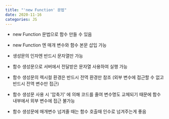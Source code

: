 ```yaml
---
title: "'new Function' 문법"
date: 2020-11-16
categories: JS
---
```


- new Function 문법으로 함수 만들 수 있음

- new Function 엔 매개 변수와 함수 본문 삽입 가능

- 생성문의 인자엔 반드시 문자열만 가능

- 함수 생성문으로 서버에서 전달받은 문자열 사용하여 실행 가능

- 함수 생성문의 렉시컬 환경은 반드시 전역 환경만 참조 (외부 변수에 접근할 수 없고 반드시 전역 변수만 접근)

- 함수 생성문 사용 시 '압축기' 에 의해 코드를 줄여 변수명도 교체되기 때문에 함수 내부에서 외부 변수에 접근 불가능

- 함수 생성문에 매개변수 넘겨줄 때는 함수 호출때 인수로 넘겨주는게 좋음

